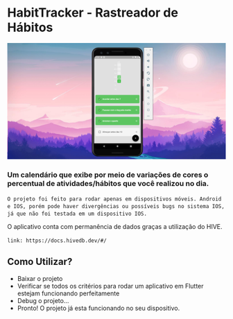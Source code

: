 # HabitTracker - Rastreador de Hábitos

![HabiTracker](https://github.com/ErnestoMoraes/HabitTracker/blob/main/lib/images/Captura%20de%20tela%202023-01-05%20172336.png)

### Um calendário que exibe por meio de variações de cores o percentual de atividades/hábitos que você realizou no dia.

``` O projeto foi feito para rodar apenas em dispositivos móveis. Android e IOS, porém pode haver divergências ou possíveis bugs no sistema IOS, já que não foi testada em um dispositivo IOS. ```

O aplicativo conta com permanência de dados graças a utilização do HIVE.

``` link: https://docs.hivedb.dev/#/ ```


## Como Utilizar?
 - Baixar o projeto
 - Verificar se todos os critérios para rodar um aplicativo em Flutter estejam funcionando perfeitamente
 - Debug o projeto...
 - Pronto! O projeto já esta funcionando no seu dispositivo.
